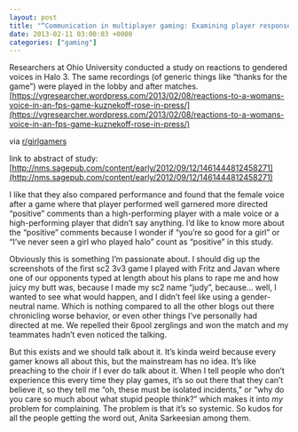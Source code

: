 ```yaml
---
layout: post
title: "“Communication in multiplayer gaming: Examining player responses to gender cues”"
date: 2013-02-11 03:00:03 +0000
categories: ["gaming"]
---
```


Researchers at Ohio University conducted a study on reactions to gendered voices in Halo 3. The same recordings (of generic things like “thanks for the game”) were played in the lobby and after matches. [https://vgresearcher.wordpress.com/2013/02/08/reactions-to-a-womans-voice-in-an-fps-game-kuznekoff-rose-in-press/](https://vgresearcher.wordpress.com/2013/02/08/reactions-to-a-womans-voice-in-an-fps-game-kuznekoff-rose-in-press/)

via [r/girlgamers](http://www.reddit.com/r/GirlGamers/comments/188tzs/field_experiment_on_reactions_to_a_womans_voice/)

link to abstract of study: [http://nms.sagepub.com/content/early/2012/09/12/1461444812458271](http://nms.sagepub.com/content/early/2012/09/12/1461444812458271)

I like that they also compared performance and found that the female voice after a game where that player performed well garnered more directed “positive” comments than a high-performing player with a male voice or a high-performing player that didn’t say anything. I’d like to know more about the “positive” comments because I wonder if “you’re so good for a girl” or “I’ve never seen a girl who played halo” count as “positive” in this study. 

Obviously this is something I’m passionate about. I should dig up the screenshots of the first sc2 3v3 game I played with Fritz and Javan where one of our opponents typed at length about his plans to rape me and how juicy my butt was, because I made my sc2 name “judy”, because… well, I wanted to see what would happen, and I didn’t feel like using a gender-neutral name. Which is nothing compared to all the other blogs out there chronicling worse behavior, or even other things I’ve personally had directed at me. We repelled their 6pool zerglings and won the match and my teammates hadn’t even noticed the talking. 

But this exists and we should talk about it. It’s kinda weird because every gamer knows all about this, but the mainstream has no idea. It’s like preaching to the choir if I ever do talk about it. When I tell people who don’t experience this every time they play games, it’s so out there that they can’t believe it, so they tell me “oh, these must be isolated incidents,” or “why do you care so much about what stupid people think?” which makes it into *my* problem for complaining. The problem is that it’s so systemic. So kudos for all the people getting the word out, Anita Sarkeesian among them.